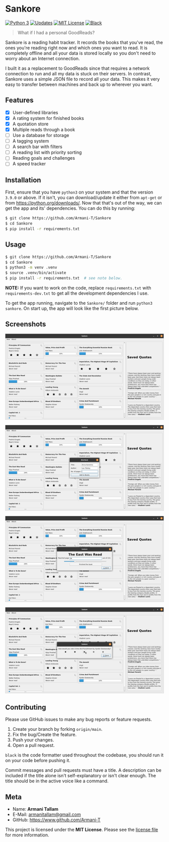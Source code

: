 # Sankore

[![Python 3](https://pyup.io/repos/github/Armani-T/Sankore/python-3-shield.svg)](https://pyup.io/repos/github/Armani-T/Sankore/) [![Updates](https://pyup.io/repos/github/Armani-T/Sankore/shield.svg)](https://pyup.io/repos/github/Armani-T/Sankore/) [![MIT License](https://shields.io/github/license/Armani-T/Sankore)](https://github.com/Naereen/StrapDown.js/blob/master/LICENSE) [![Black](https://img.shields.io/badge/code%20style-black-000000.svg)](https://github.com/psf/black)

> What if I had a personal GoodReads?

Sankore is a reading habit tracker. It records the books that you've read, the ones you're reading right now and which ones you want to read. It is completely offline and all your data is stored locally so you don't need to worry about an Internet connection.

I built it as a replacement to GoodReads since that requires a network connection to run and all my data is stuck on their servers. In contrast, Sankore uses a simple JSON file to record all your data. This makes it very easy to transfer between machines and back up to wherever you want.

## Features

- [X] User-defined libraries
- [X] A rating system for finished books
- [X] A quotation store
- [X] Multiple reads through a book
- [ ] Use a database for storage
- [ ] A tagging system
- [ ] A search bar with filters
- [ ] A reading list with priority sorting
- [ ] Reading goals and challenges
- [ ] A speed tracker

## Installation

First, ensure that you have `python3` on your system and that the version `3.9.0` or above. If it isn't, you can download/update it either from `apt-get` or from <https://python.org/downloads/>. Now that that's out of the way, we can get the app and its' dependencies. You can do this by running:

```bash
$ git clone https://github.com/Armani-T/Sankore
$ cd Sankore
$ pip install -r requirements.txt
```

## Usage

```bash
$ git clone https://github.com/Armani-T/Sankore
$ cd Sankore
$ python3 -m venv .venv
$ source .venv/bin/activate
$ pip install -r requirements.txt  # see note below.
```

**NOTE:** If you want to work on the code, replace `requirements.txt` with `requirements-dev.txt` to get all the development dependencies I use.

To get the app running, navigate to the `Sankore/` folder and run `python3 sankore`. On start up, the app will look like the first picture below.

## Screenshots

![Home page](assets/home.png)

![Adding a new book](assets/new-book.png)

![Updating my reading progress](assets/update.png)

![Rating a book](assets/rate.png)

## Contributing

Please use GitHub issues to make any bug reports or feature requests.

1. Create your branch by forking `origin/main`.
2. Fix the bug/Create the feature.
3. Push your changes.
4. Open a pull request.

`black` is the code formatter used throughout the codebase, you should run it on your code before pushing it.

Commit messages and pull requests must have a title. A description can be included if the title alone isn't self-explanatory or isn't clear enough. The title should be in the active voice like a command.

## Meta

- Name: **Armani Tallam**
- E-Mail: armanitallam@gmail.com
- GitHub: <https://www.github.com/Armani-T>

This project is licensed under the **MIT License**. Please see the [license file](LICENSE) for more information.
